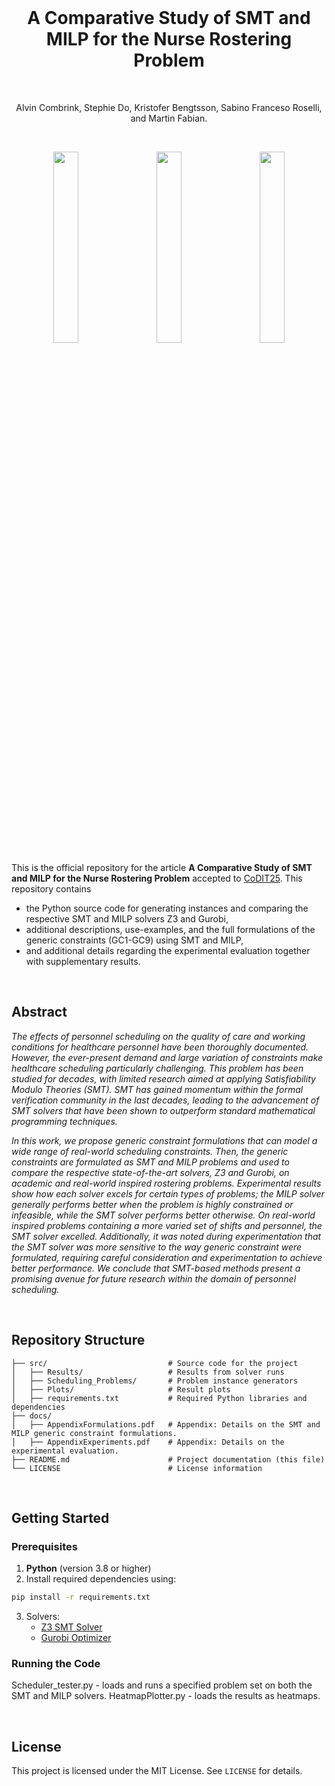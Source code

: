 
<br>
<h1 align="center">A Comparative Study of SMT and MILP for the Nurse Rostering Problem</h1>
<br>

<p align="center">
  Alvin Combrink, Stephie Do, Kristofer Bengtsson, Sabino Franceso Roselli, and Martin Fabian.
</p>
<br>
<div align="center">
  <p>
    <img src="https://github.com/user-attachments/assets/08b2f059-6b73-4a3b-a322-4146851ae218" width="28%" hspace="10">
    <img src="https://github.com/user-attachments/assets/8d19102a-8988-4481-a4d1-c55ef58716df" width="28%" hspace="10">
    <img src="https://github.com/user-attachments/assets/f06158fb-586f-4185-a6c1-4772e9618384" width="28%" hspace="10">
  </p>
</div>
<br>

This is the official repository for the article **A Comparative Study of SMT and MILP for the Nurse Rostering Problem** accepted to [CoDIT25](https://www.codit2025.org/). This repository contains
- the Python source code for generating instances and comparing the respective SMT and MILP solvers Z3 and Gurobi,
- additional descriptions, use-examples, and the full formulations of the generic constraints (GC1-GC9) using SMT and MILP,
- and additional details regarding the experimental evaluation together with supplementary results.

<br>

## Abstract
_The effects of personnel scheduling on the quality of care and working conditions for healthcare personnel have been thoroughly documented. However, the ever-present demand and large variation of constraints make healthcare scheduling particularly challenging. This problem has been studied for decades, with limited research aimed at applying Satisfiability Modulo Theories (SMT). SMT has gained momentum within the formal verification community in the last decades, leading to the advancement of SMT solvers that have been shown to outperform standard mathematical programming techniques._

_In this work, we propose generic constraint formulations that can model a wide range of real-world scheduling constraints. Then, the generic constraints are formulated as SMT and MILP problems and used to compare the respective state-of-the-art solvers, Z3 and Gurobi, on academic and real-world inspired rostering problems. Experimental results show how each solver excels for certain types of problems; the MILP solver generally performs better when the problem is highly constrained or infeasible, while the SMT solver performs better otherwise. On real-world inspired problems containing a more varied set of shifts and personnel, the SMT solver excelled. Additionally, it was noted during experimentation that the SMT solver was more sensitive to the way generic constraint were formulated, requiring careful consideration and experimentation to achieve better performance. We conclude that SMT-based methods present a promising avenue for future research within the domain of personnel scheduling._


<br>


## Repository Structure

```
├── src/                           # Source code for the project
│   ├── Results/                   # Results from solver runs
│   ├── Scheduling_Problems/       # Problem instance generators
│   ├── Plots/                     # Result plots
│   ├── requirements.txt           # Required Python libraries and dependencies
├── docs/
│   ├── AppendixFormulations.pdf   # Appendix: Details on the SMT and MILP generic constraint formulations.
│   ├── AppendixExperiments.pdf    # Appendix: Details on the experimental evaluation.
├── README.md                      # Project documentation (this file)
└── LICENSE                        # License information
```


<br>

## Getting Started

### Prerequisites

1. **Python** (version 3.8 or higher)
2. Install required dependencies using:

```bash
pip install -r requirements.txt
```

3. Solvers:
    - [Z3 SMT Solver](https://github.com/Z3Prover/z3)
    - [Gurobi Optimizer](https://www.gurobi.com)

### Running the Code

Scheduler_tester.py - loads and runs a specified problem set on both the SMT and MILP solvers.
HeatmapPlotter.py - loads the results as heatmaps. 


<br>

## License

This project is licensed under the MIT License. See `LICENSE` for details.


